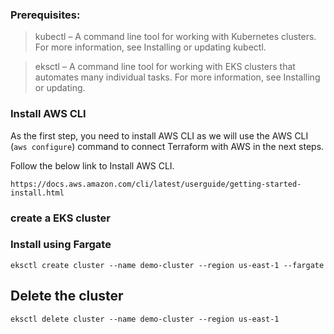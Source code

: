### Prerequisites: 

> kubectl – A command line tool for working with Kubernetes clusters. For more information, see Installing or updating kubectl.

> eksctl – A command line tool for working with EKS clusters that automates many individual tasks. For more information, see Installing or updating.

### Install AWS CLI 

As the first step, you need to install AWS CLI as we will use the AWS CLI (`aws configure`) command to connect Terraform with AWS in the next steps.

Follow the below link to Install AWS CLI.
```
https://docs.aws.amazon.com/cli/latest/userguide/getting-started-install.html
```

### create a EKS cluster
### Install using Fargate

```
eksctl create cluster --name demo-cluster --region us-east-1 --fargate
```

## Delete the cluster

```
eksctl delete cluster --name demo-cluster --region us-east-1
```
